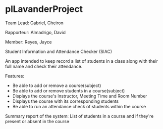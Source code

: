 # plLavanderProject
Team Lead: Gabriel, Cheiron

Rapporteur: Almadrigo, David

Member: Reyes, Jayce

Student Information and Attendance Checker (SIAC)

An app intended to keep record a list of students in a class along with their full name and check their attendance.

Features: 
- Be able to add or remove a course(subject)
- Be able to add or remove students in a course(subject)
- Displays the course's Instructor, Meeting Time and Room Number
- Displays the course with its corresponding students
- Be able to run an attendance check of students within the course

Summary report of the system:
List of students in a course and if they're present or absent in the course
